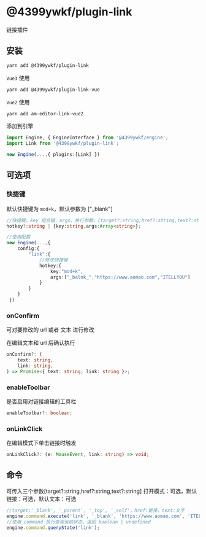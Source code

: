 # @4399ywkf/plugin-link

链接插件

## 安装

```bash
yarn add @4399ywkf/plugin-link
```

`Vue3` 使用

```bash
yarn add @4399ywkf/plugin-link-vue
```

`Vue2` 使用

```bash
yarn add am-editor-link-vue2
```

添加到引擎

```ts
import Engine, { EngineInterface } from '@4399ywkf/engine';
import Link from '@4399ywkf/plugin-link';

new Engine(...,{ plugins:[Link] })
```

## 可选项

### 快捷键

默认快捷键为 `mod+k`，默认参数为 ["_blank"]

```ts
//快捷键，key 组合键，args，执行参数，[target?:string,href?:string,text?:string] 打开模式：可选，默认链接：可选，默认文本：可选
hotkey?:string | {key:string,args:Array<string>};

//使用配置
new Engine(...,{
    config:{
        "link":{
            //修改快捷键
            hotkey:{
                key:"mod+k",
                args:["_balnk_","https://www.aomao.com","ITELLYOU"]
            }
        }
    }
 })
```

### onConfirm

可对要修改的 url 或者 文本 进行修改

在编辑文本和 url 后确认执行

```ts
onConfirm?: (
    text: string,
    link: string,
) => Promise<{ text: string; link: string }>;
```

### enableToolbar

是否启用对链接编辑的工具栏

```ts
enableToolbar?: boolean;
```

### onLinkClick

在编辑模式下单击链接时触发

```ts
onLinkClick?: (e: MouseEvent, link: string) => void;
```

## 命令

可传入三个参数[target?:string,href?:string,text?:string] 打开模式：可选，默认链接：可选，默认文本：可选

```ts
//target:'_blank', '_parent', '_top', '_self'，href:链接，text:文字
engine.command.execute('link', '_blank', 'https://www.aomao.com', 'ITELLYOU');
//使用 command 执行查询当前状态，返回 boolean | undefined
engine.command.queryState('link');
```
